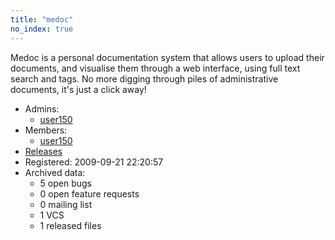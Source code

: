 ```yaml
---
title: "medoc"
no_index: true
---
```


Medoc is a personal documentation system that allows users to upload their documents, and visualise them through a web interface, using full text search and tags. No more digging through piles of administrative documents, it's just a click away!


* Admins:
  * [user150](/users/user150)
* Members:
  * [user150](/users/user150)
* [Releases](https://download.ocamlcore.org/medoc)
* Registered: 2009-09-21 22:20:57
* Archived data:
  * 5 open bugs
  * 0 open feature requests
  * 0 mailing list
  * 1 VCS
  * 1 released files
